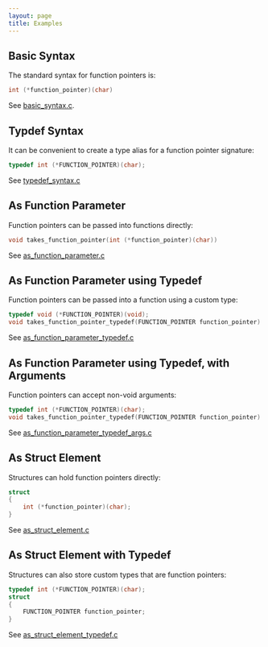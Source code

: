 ```yaml
---
layout: page
title: Examples
---
```



## Basic Syntax

The standard syntax for function pointers is:

```c
int (*function_pointer)(char)
```

See [basic_syntax.c](https://github.com/KevinWMatthews/c-function_pointers/blob/master/basic_syntax.c).


## Typdef Syntax

It can be convenient to create a type alias for a function pointer signature:

```c
typedef int (*FUNCTION_POINTER)(char);
```

See [typedef_syntax.c](https://github.com/KevinWMatthews/c-function_pointers/blob/master/typedef_syntax.c)


## As Function Parameter

Function pointers can be passed into functions directly:
```c
void takes_function_pointer(int (*function_pointer)(char))
```

See [as_function_parameter.c](https://github.com/KevinWMatthews/c-function_pointers/blob/master/as_function_parameter.c)


## As Function Parameter using Typedef

Function pointers can be passed into a function using a custom type:
```c
typedef void (*FUNCTION_POINTER)(void);
void takes_function_pointer_typedef(FUNCTION_POINTER function_pointer)
```

See [as_function_parameter_typedef.c](https://github.com/KevinWMatthews/c-function_pointers/blob/master/as_function_parameter_typedef.c)


## As Function Parameter using Typedef, with Arguments

Function pointers can accept non-void arguments:
```c
typedef int (*FUNCTION_POINTER)(char);
void takes_function_pointer_typedef(FUNCTION_POINTER function_pointer)
```

See [as_function_parameter_typedef_args.c](https://github.com/KevinWMatthews/c-function_pointers/blob/master/as_function_parameter_typedef_args.c)


## As Struct Element

Structures can hold function pointers directly:

```c
struct
{
    int (*function_pointer)(char);
}
```

See [as_struct_element.c](https://github.com/KevinWMatthews/c-function_pointers/blob/master/as_struct_element.c)


## As Struct Element with Typedef

Structures can also store custom types that are function pointers:

```c
typedef int (*FUNCTION_POINTER)(char);
struct
{
    FUNCTION_POINTER function_pointer;
}
```

See [as_struct_element_typedef.c](https://github.com/KevinWMatthews/c-function_pointers/blob/master/as_struct_element_typedef.c)
